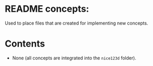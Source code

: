 <!--
file:         concepts/README.md
file-id:      3dc67a08-ca7b-4568-90af-9ca3e0dbd6dc
project:      nice123d
project-id:   e2bbd03f-0ac6-41ec-89ae-2ad52fa0652a
using: jinja2
description:  This file contains the folder documentation. |
    The folder is part of the `nice123d` project.
-->

# README concepts:

Used to place files that are created for implementing new concepts.

# Contents

- None (all concepts are integrated into the `nice123d` folder).